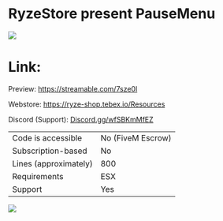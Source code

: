 # RyzeStore present PauseMenu
 <img align = "center" src = "https://cdn.discordapp.com/attachments/1004369734684393532/1004369780733649056/PauseMenuImage.png" >
 
# Link:

Preview: https://streamable.com/7sze0l

Webstore: https://ryze-shop.tebex.io/Resources

Discord (Support): [Discord.gg/wfSBKmMfEZ](https://discord.com/invite/wfSBKmMfEZ)

|                                         |                                |
|-------------------------------------|----------------------------|
| Code is accessible       | No (FiveM Escrow)                |
| Subscription-based      | No                 |
| Lines (approximately)  | 800  |
| Requirements                | ESX      |
| Support                           | Yes|


 <img align="center" src="https://cdn.discordapp.com/attachments/1000171017890709524/1000177648212910140/ryzeBanner.png" >
